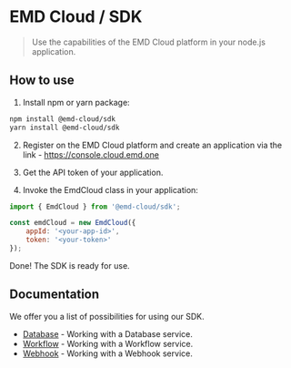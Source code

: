 # EMD Cloud / SDK

> Use the capabilities of the EMD Cloud platform in your node.js application.

## How to use

1. Install npm or yarn package:

```sh
npm install @emd-cloud/sdk
yarn install @emd-cloud/sdk
```

2. Register on the EMD Cloud platform and create an application via the link - https://console.cloud.emd.one

3. Get the API token of your application.

4. Invoke the EmdCloud class in your application:

```javascript
import { EmdCloud } from '@emd-cloud/sdk';

const emdCloud = new EmdCloud({
    appId: '<your-app-id>',
    token: '<your-token>'
});
```

Done! The SDK is ready for use.

## Documentation

We offer you a list of possibilities for using our SDK.

- [Database](#) - Working with a Database service.
- [Workflow](#) - Working with a Workflow service.
- [Webhook](#) - Working with a Webhook service.